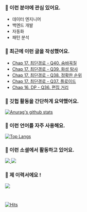 ### 📡 이런 분야에 관심 있어요.

- 데이터 엔지니어
- 백엔드 개발
- 자동화
- 패턴 분석

### 📝 최근에 이런 글을 작성했어요.

<!-- BLOG-POST-LIST:START -->
- [Chap 17. 최단경로 - Q40. 숨바꼭질](https://blex.me/@mildsalmon/chap-17-%EC%B5%9C%EB%8B%A8%EA%B2%BD%EB%A1%9C-q40-%EC%88%A8%EB%B0%94%EA%BC%AD%EC%A7%88)
- [Chap 17. 최단경로 - Q39. 화성 탐사](https://blex.me/@mildsalmon/chap-17-%EC%B5%9C%EB%8B%A8%EA%B2%BD%EB%A1%9C-q39-%ED%99%94%EC%84%B1-%ED%83%90%EC%82%AC)
- [Chap 17. 최단경로 - Q38. 정확한 순위](https://blex.me/@mildsalmon/chap-17-%EC%B5%9C%EB%8B%A8%EA%B2%BD%EB%A1%9C-q38-%EC%A0%95%ED%99%95%ED%95%9C-%EC%88%9C%EC%9C%84)
- [Chap 17. 최단경로 - Q37. 플로이드](https://blex.me/@mildsalmon/chap-17-%EC%B5%9C%EB%8B%A8%EA%B2%BD%EB%A1%9C-q37-%ED%94%8C%EB%A1%9C%EC%9D%B4%EB%93%9C)
- [Chap 16. DP - Q36. 편집 거리](https://blex.me/@mildsalmon/chap-16-dp-q36-%ED%8E%B8%EC%A7%91-%EA%B1%B0%EB%A6%AC)
<!-- BLOG-POST-LIST:END -->

### 📑 깃헙 활동을 간단하게 요약했어요.

[![Anurag's github stats](https://github-readme-stats.vercel.app/api?username=mildsalmon&count_private=false&show_icons=true)](https://github.com/mildsalmon)

### 🥇 이런 언어를 자주 사용해요.

[![Top Langs](https://github-readme-stats.vercel.app/api/top-langs/?username=mildsalmon&hide=html)](https://github.com/mildsalmon)

### 🔮 이런 소셜에서 활동하고 있어요.

<p>

<a href="https://blex.me/@mildsalmon/about">
    <img src="http://img.shields.io/badge/BLOG-black?style=plastic&logo=bloglovin">
</a>

<a href="https://solved.ac/profile/mildsalmon">
    <img src="http://img.shields.io/badge/backjoon-blueviolet?style=plastic">
</a>

### 📜 제 이력서에요 !

<!-- <a href="https://mildsalmon.notion.site/c6540c28f55a4d90b4d2dcb181e15307">
    <img src="https://img.shields.io/badge/Resume-orange?style=social&logo=MailChimp">
</a>

<a href="https://mildsalmon.notion.site/c6540c28f55a4d90b4d2dcb181e15307">
    <img src="https://img.shields.io/badge/Resume-orange?style=plastic&logo=MailChimp">
</a>
    
<a href="https://mildsalmon.notion.site/c6540c28f55a4d90b4d2dcb181e15307">
    <img src="https://img.shields.io/badge/Resume-orange?style=plastic&logo=Jordan">
</a>
    
<a href="https://mildsalmon.notion.site/c6540c28f55a4d90b4d2dcb181e15307">
    <img src="https://img.shields.io/badge/Resume-orange?style=plastic&logo=GreenSock">
</a> -->
    
<a href="https://mildsalmon.notion.site/c6540c28f55a4d90b4d2dcb181e15307">
    <img src="https://img.shields.io/badge/Resume-orange?style=plastic&logo=Notion">
</a>
    

<p>
<br>

[![Hits](https://hits.seeyoufarm.com/api/count/incr/badge.svg?url=https%3A%2F%2Fgithub.com%2Fmildsalmon)](https://hits.seeyoufarm.com)
